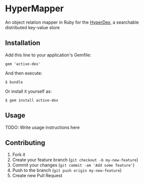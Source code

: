 # HyperMapper

An object relation mapper in Ruby for the
[HyperDex](http://hyperdex.org), a searchable distributed key-value store

## Installation

Add this line to your application's Gemfile:

    gem 'active-dex'

And then execute:

    $ bundle

Or install it yourself as:

    $ gem install active-dex

## Usage

TODO: Write usage instructions here

## Contributing

1. Fork it
2. Create your feature branch (`git checkout -b my-new-feature`)
3. Commit your changes (`git commit -am 'Add some feature'`)
4. Push to the branch (`git push origin my-new-feature`)
5. Create new Pull Request
